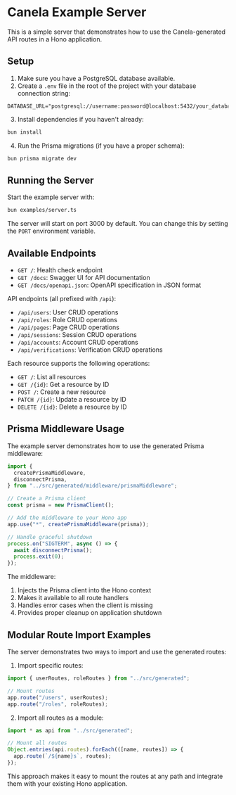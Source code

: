 # Canela Example Server

This is a simple server that demonstrates how to use the Canela-generated API routes in a Hono application.

## Setup

1. Make sure you have a PostgreSQL database available.
2. Create a `.env` file in the root of the project with your database connection string:

```env
DATABASE_URL="postgresql://username:password@localhost:5432/your_database"
```

3. Install dependencies if you haven't already:

```bash
bun install
```

4. Run the Prisma migrations (if you have a proper schema):

```bash
bun prisma migrate dev
```

## Running the Server

Start the example server with:

```bash
bun examples/server.ts
```

The server will start on port 3000 by default. You can change this by setting the `PORT` environment variable.

## Available Endpoints

- `GET /`: Health check endpoint
- `GET /docs`: Swagger UI for API documentation
- `GET /docs/openapi.json`: OpenAPI specification in JSON format

API endpoints (all prefixed with `/api`):

- `/api/users`: User CRUD operations
- `/api/roles`: Role CRUD operations
- `/api/pages`: Page CRUD operations
- `/api/sessions`: Session CRUD operations
- `/api/accounts`: Account CRUD operations
- `/api/verifications`: Verification CRUD operations

Each resource supports the following operations:

- `GET /`: List all resources
- `GET /{id}`: Get a resource by ID
- `POST /`: Create a new resource
- `PATCH /{id}`: Update a resource by ID
- `DELETE /{id}`: Delete a resource by ID

## Prisma Middleware Usage

The example server demonstrates how to use the generated Prisma middleware:

```typescript
import {
  createPrismaMiddleware,
  disconnectPrisma,
} from "../src/generated/middleware/prismaMiddleware";

// Create a Prisma client
const prisma = new PrismaClient();

// Add the middleware to your Hono app
app.use("*", createPrismaMiddleware(prisma));

// Handle graceful shutdown
process.on("SIGTERM", async () => {
  await disconnectPrisma();
  process.exit(0);
});
```

The middleware:

1. Injects the Prisma client into the Hono context
2. Makes it available to all route handlers
3. Handles error cases when the client is missing
4. Provides proper cleanup on application shutdown

## Modular Route Import Examples

The server demonstrates two ways to import and use the generated routes:

1. Import specific routes:

```typescript
import { userRoutes, roleRoutes } from "../src/generated";

// Mount routes
app.route("/users", userRoutes);
app.route("/roles", roleRoutes);
```

2. Import all routes as a module:

```typescript
import * as api from "../src/generated";

// Mount all routes
Object.entries(api.routes).forEach(([name, routes]) => {
  app.route(`/${name}s`, routes);
});
```

This approach makes it easy to mount the routes at any path and integrate them with your existing Hono application.
